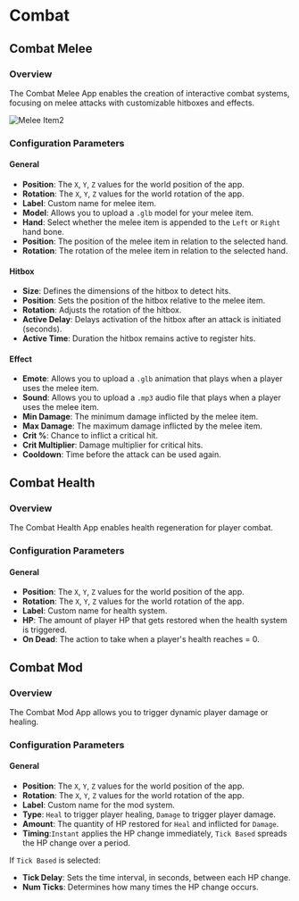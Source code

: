 # Combat

## Combat Melee

### Overview

The Combat Melee App enables the creation of interactive combat systems, focusing on melee attacks with customizable hitboxes and effects.

![Melee Item2](https://hackmd.io/_uploads/HJ6_2_1Cp.jpg)

### Configuration Parameters

#### General

- **Position**: The `X`, `Y`, `Z` values for the world position of the app.
- **Rotation**: The `X`, `Y`, `Z` values for the world rotation of the app.
- **Label**: Custom name for melee item.
- **Model**: Allows you to upload a `.glb` model for your melee item.
- **Hand**: Select whether the melee item is appended to the `Left` or `Right` hand bone.
- **Position**: The position of the melee item in relation to the selected hand.
- **Rotation**: The rotation of the melee item in relation to the selected hand.

#### Hitbox

- **Size**: Defines the dimensions of the hitbox to detect hits.
- **Position**: Sets the position of the hitbox relative to the melee item.
- **Rotation**: Adjusts the rotation of the hitbox.
- **Active Delay**: Delays activation of the hitbox after an attack is initiated (seconds).
- **Active Time**: Duration the hitbox remains active to register hits.

#### Effect

- **Emote**: Allows you to upload a `.glb` animation that plays when a player uses the melee item.
- **Sound**: Allows you to upload a `.mp3` audio file that plays when a player uses the melee item.
- **Min Damage**: The minimum damage inflicted by the melee item.
- **Max Damage**: The maximum damage inflicted by the melee item.
- **Crit %**: Chance to inflict a critical hit.
- **Crit Multiplier**: Damage multiplier for critical hits.
- **Cooldown**: Time before the attack can be used again.

## Combat Health

### Overview

The Combat Health App enables health regeneration for player combat.

### Configuration Parameters

#### General

- **Position**: The `X`, `Y`, `Z` values for the world position of the app.
- **Rotation**: The `X`, `Y`, `Z` values for the world rotation of the app.
- **Label**: Custom name for health system.
- **HP**: The amount of player HP that gets restored when the health system is triggered.
- **On Dead**: The action to take when a player's health reaches = 0.

## Combat Mod

### Overview

The Combat Mod App allows you to trigger dynamic player damage or healing.

### Configuration Parameters

#### General

- **Position**: The `X`, `Y`, `Z` values for the world position of the app.
- **Rotation**: The `X`, `Y`, `Z` values for the world rotation of the app.
- **Label**: Custom name for the mod system.
- **Type**: `Heal` to trigger player healing, `Damage` to trigger player damage.
- **Amount**: The quantity of HP restored for `Heal` and inflicted for `Damage`.
- **Timing**:`Instant` applies the HP change immediately, `Tick Based` spreads the HP change over a period.

If `Tick Based` is selected:

- **Tick Delay**: Sets the time interval, in seconds, between each HP change.
- **Num Ticks**: Determines how many times the HP change occurs.
